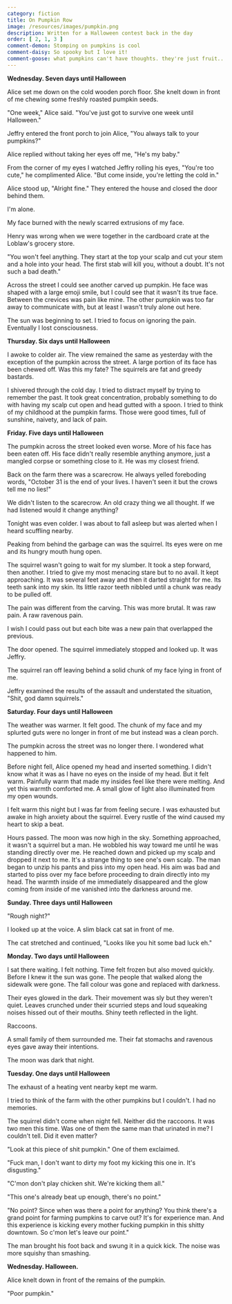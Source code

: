 ```yaml
---
category: fiction
title: On Pumpkin Row
image: /resources/images/pumpkin.png
description: Written for a Halloween contest back in the day
order: [ 2, 1, 3 ]
comment-demon: Stomping on pumpkins is cool
comment-daisy: So spooky but I love it! 
comment-goose: what pumpkins can't have thoughts. they're just fruit... or are they veg??
---
```


**Wednesday. Seven days until Halloween**

Alice set me down on the cold wooden porch floor. She knelt down in front of me chewing some freshly roasted pumpkin seeds.

&quot;One week,&quot; Alice said. &quot;You&#39;ve just got to survive one week until Halloween.&quot;

Jeffry entered the front porch to join Alice, &quot;You always talk to your pumpkins?&quot;

Alice replied without taking her eyes off me, &quot;He&#39;s my baby.&quot;

From the corner of my eyes I watched Jeffry rolling his eyes, &quot;You&#39;re too cute,&quot; he complimented Alice. &quot;But come inside, you&#39;re letting the cold in.&quot;

Alice stood up, &quot;Alright fine.&quot; They entered the house and closed the door behind them.

I&#39;m alone.

My face burned with the newly scarred extrusions of my face.

Henry was wrong when we were together in the cardboard crate at the Loblaw&#39;s grocery store.

&quot;You won&#39;t feel anything. They start at the top your scalp and cut your stem and a hole into your head. The first stab will kill you, without a doubt. It&#39;s not such a bad death.&quot;

Across the street I could see another carved up pumpkin. He face was shaped with a large emoji smile, but I could see that it wasn&#39;t its true face. Between the crevices was pain like mine. The other pumpkin was too far away to communicate with, but at least I wasn&#39;t truly alone out here.

The sun was beginning to set. I tried to focus on ignoring the pain. Eventually I lost consciousness.

**Thursday. Six days until Halloween**

I awoke to colder air. The view remained the same as yesterday with the exception of the pumpkin across the street. A large portion of its face has been chewed off. Was this my fate? The squirrels are fat and greedy bastards.

I shivered through the cold day. I tried to distract myself by trying to remember the past. It took great concentration, probably something to do with having my scalp cut open and head gutted with a spoon. I tried to think of my childhood at the pumpkin farms. Those were good times, full of sunshine, naivety, and lack of pain.

**Friday. Five days until Halloween**

The pumpkin across the street looked even worse. More of his face has been eaten off. His face didn&#39;t really resemble anything anymore, just a mangled corpse or something close to it. He was my closest friend.

Back on the farm there was a scarecrow. He always yelled foreboding words, &quot;October 31 is the end of your lives. I haven&#39;t seen it but the crows tell me no lies!&quot;

We didn&#39;t listen to the scarecrow. An old crazy thing we all thought. If we had listened would it change anything?

Tonight was even colder. I was about to fall asleep but was alerted when I heard scuffling nearby.

Peaking from behind the garbage can was the squirrel. Its eyes were on me and its hungry mouth hung open.

The squirrel wasn&#39;t going to wait for my slumber. It took a step forward, then another. I tried to give my most menacing stare but to no avail. It kept approaching. It was several feet away and then it darted straight for me. Its teeth sank into my skin. Its little razor teeth nibbled until a chunk was ready to be pulled off.

The pain was different from the carving. This was more brutal. It was raw pain. A raw ravenous pain.

I wish I could pass out but each bite was a new pain that overlapped the previous.

The door opened. The squirrel immediately stopped and looked up. It was Jeffry.

The squirrel ran off leaving behind a solid chunk of my face lying in front of me.

Jeffry examined the results of the assault and understated the situation, &quot;Shit, god damn squirrels.&quot;

**Saturday. Four days until Halloween**

The weather was warmer. It felt good. The chunk of my face and my splurted guts were no longer in front of me but instead was a clean porch.

The pumpkin across the street was no longer there. I wondered what happened to him.

Before night fell, Alice opened my head and inserted something. I didn&#39;t know what it was as I have no eyes on the inside of my head. But it felt warm. Painfully warm that made my insides feel like there were melting. And yet this warmth comforted me. A small glow of light also illuminated from my open wounds.

I felt warm this night but I was far from feeling secure. I was exhausted but awake in high anxiety about the squirrel. Every rustle of the wind caused my heart to skip a beat.

Hours passed. The moon was now high in the sky. Something approached, it wasn&#39;t a squirrel but a man. He wobbled his way toward me until he was standing directly over me. He reached down and picked up my scalp and dropped it next to me. It&#39;s a strange thing to see one&#39;s own scalp. The man began to unzip his pants and piss into my open head. His aim was bad and started to piss over my face before proceeding to drain directly into my head. The warmth inside of me immediately disappeared and the glow coming from inside of me vanished into the darkness around me.

**Sunday. Three days until Halloween**

&quot;Rough night?&quot;

I looked up at the voice. A slim black cat sat in front of me.

The cat stretched and continued, &quot;Looks like you hit some bad luck eh.&quot;

**Monday. Two days until Halloween**

I sat there waiting. I felt nothing. Time felt frozen but also moved quickly. Before I knew it the sun was gone. The people that walked along the sidewalk were gone. The fall colour was gone and replaced with darkness.

Their eyes glowed in the dark. Their movement was sly but they weren&#39;t quiet. Leaves crunched under their scurried steps and loud squeaking noises hissed out of their mouths. Shiny teeth reflected in the light.

Raccoons.

A small family of them surrounded me. Their fat stomachs and ravenous eyes gave away their intentions.

The moon was dark that night.

**Tuesday. One days until Halloween**

The exhaust of a heating vent nearby kept me warm.

I tried to think of the farm with the other pumpkins but I couldn&#39;t. I had no memories.

The squirrel didn&#39;t come when night fell. Neither did the raccoons. It was two men this time. Was one of them the same man that urinated in me? I couldn&#39;t tell. Did it even matter?

&quot;Look at this piece of shit pumpkin.&quot; One of them exclaimed.

&quot;Fuck man, I don&#39;t want to dirty my foot my kicking this one in. It&#39;s disgusting.&quot;

&quot;C&#39;mon don&#39;t play chicken shit. We&#39;re kicking them all.&quot;

&quot;This one&#39;s already beat up enough, there&#39;s no point.&quot;

&quot;No point? Since when was there a point for anything? You think there&#39;s a grand point for farming pumpkins to carve out? It&#39;s for experience man. And this experience is kicking every mother fucking pumpkin in this shitty downtown. So c&#39;mon let&#39;s leave our point.&quot;

The man brought his foot back and swung it in a quick kick. The noise was more squishy than smashing.

**Wednesday. Halloween.**

Alice knelt down in front of the remains of the pumpkin.

&quot;Poor pumpkin.&quot;